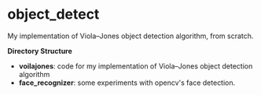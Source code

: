 # object_detect
My implementation of Viola–Jones object detection algorithm, from scratch.

**Directory Structure**
* **voilajones**: code for my implementation of Viola–Jones object detection algorithm
* **face_recognizer**: some experiments with opencv's face detection.
